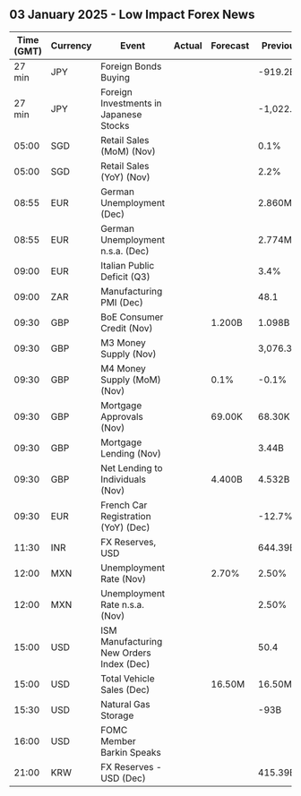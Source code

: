 ## 03 January 2025 - Low Impact Forex News

| Time (GMT) | Currency | Event | Actual | Forecast | Previous |
|------|----------|-------|--------|----------|----------|
| 27 min | JPY | Foreign Bonds Buying |  |  | -919.2B |
| 27 min | JPY | Foreign Investments in Japanese Stocks |  |  | -1,022.6B |
| 05:00 | SGD | Retail Sales (MoM) (Nov) |  |  | 0.1% |
| 05:00 | SGD | Retail Sales (YoY) (Nov) |  |  | 2.2% |
| 08:55 | EUR | German Unemployment (Dec) |  |  | 2.860M |
| 08:55 | EUR | German Unemployment n.s.a. (Dec) |  |  | 2.774M |
| 09:00 | EUR | Italian Public Deficit (Q3) |  |  | 3.4% |
| 09:00 | ZAR | Manufacturing PMI (Dec) |  |  | 48.1 |
| 09:30 | GBP | BoE Consumer Credit (Nov) |  | 1.200B | 1.098B |
| 09:30 | GBP | M3 Money Supply (Nov) |  |  | 3,076.3B |
| 09:30 | GBP | M4 Money Supply (MoM) (Nov) |  | 0.1% | -0.1% |
| 09:30 | GBP | Mortgage Approvals (Nov) |  | 69.00K | 68.30K |
| 09:30 | GBP | Mortgage Lending (Nov) |  |  | 3.44B |
| 09:30 | GBP | Net Lending to Individuals (Nov) |  | 4.400B | 4.532B |
| 09:30 | EUR | French Car Registration (YoY) (Dec) |  |  | -12.7% |
| 11:30 | INR | FX Reserves, USD |  |  | 644.39B |
| 12:00 | MXN | Unemployment Rate (Nov) |  | 2.70% | 2.50% |
| 12:00 | MXN | Unemployment Rate n.s.a. (Nov) |  |  | 2.50% |
| 15:00 | USD | ISM Manufacturing New Orders Index (Dec) |  |  | 50.4 |
| 15:00 | USD | Total Vehicle Sales (Dec) |  | 16.50M | 16.50M |
| 15:30 | USD | Natural Gas Storage |  |  | -93B |
| 16:00 | USD | FOMC Member Barkin Speaks |  |  |  |
| 21:00 | KRW | FX Reserves - USD (Dec) |  |  | 415.39B |
